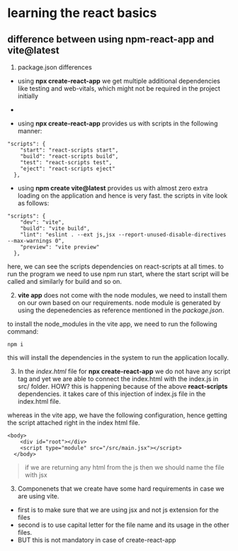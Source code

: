 # learning the react basics

## difference between using npm-react-app and vite@latest

1. package.json differences

- using **npx create-react-app** we get multiple additional dependencies like testing and web-vitals, which might not be required in the project initially
-

- using **npx create-react-app** provides us with scripts in the following manner:

```
"scripts": {
    "start": "react-scripts start",
    "build": "react-scripts build",
    "test": "react-scripts test",
    "eject": "react-scripts eject"
  },
```

- using **npm create vite@latest** provides us with almost zero extra loading on the application and hence is very fast.
  the scripts in vite look as follows:

```
"scripts": {
    "dev": "vite",
    "build": "vite build",
    "lint": "eslint . --ext js,jsx --report-unused-disable-directives --max-warnings 0",
    "preview": "vite preview"
  },
```

here, we can see the scripts dependencies on react-scripts at all times. to run the program we need to use npm run start, where the start script will be called and similarly for build and so on.

2. **vite app** does not come with the node modules, we need to install them on our own based on our requirements.
   node module is generated by using the depenedencies as reference mentioned in the _package.json_.

to install the node_modules in the vite app, we need to run the following command:

```
npm i
```

this will install the dependencies in the system to run the application locally.

3. In the _index.html_ file for **npx create-react-app** we do not have any script tag and yet we are able to connect the index.html with the index.js in src/ folder. HOW? this is happening because of the above **react-scripts** dependencies. it takes care of this injection of index.js file in the index.html file.

whereas in the vite app, we have the following configuration, hence getting the script attached right in the index html file.

```
<body>
    <div id="root"></div>
    <script type="module" src="/src/main.jsx"></script>
  </body>
```

> if we are returning any html from the js then we should name the file with jsx

3. Componenets that we create have some hard requirements in case we are using vite.

- first is to make sure that we are using jsx and not js extension for the files
- second is to use capital letter for the file name and its usage in the other files.
- BUT this is not mandatory in case of create-react-app
